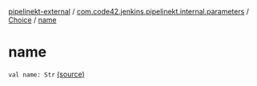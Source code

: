 [pipelinekt-external](../../index.md) / [com.code42.jenkins.pipelinekt.internal.parameters](../index.md) / [Choice](index.md) / [name](./name.md)

# name

`val name: Str` [(source)](https://github.com/code42/pipelinekt/tree/master/internal/src/main/kotlin/com/code42/jenkins/pipelinekt/internal/parameters/Choice.kt#L8)